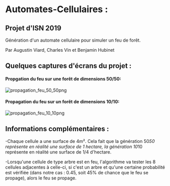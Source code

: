 # Automates-Cellulaires :

## Projet d'ISN 2019
  Génération d'un automate cellulaire pour simuler un feu de forêt.

Par Augustin Viard, Charles Vin et Benjamin Hubinet

## Quelques captures d'écrans du projet :

#### Propgation du feu sur une forêt de dimensions 50/50:

![propagation_feu_50_50png](https://user-images.githubusercontent.com/38909289/57470182-87255400-7288-11e9-8f63-5006eddd7f4b.png)

#### Propagation du feu sur un forêt de dimensions 10/10:

![propagation_feu_10_10png](https://user-images.githubusercontent.com/38909289/57470199-91475280-7288-11e9-958b-cf5e7f21c309.png)

## Informations complémentaires :

-Chaque cellule a une surface de 4m².
Cela fait que la génération 50*50 représente en réalité une surface de 1 hectare, la génération 10*10 représente en réalité une surface de 1/4 d'hectare.

-Lorsqu'une cellule de type arbre est en feu, l'algorithme va tester les 8 cellules adjacentes à celle-ci, si c'est un arbre et qu'une certaine probabilité est vérifiée (dans notre cas : 0.45, soit 45% de chance que le feu se propage), alors le feu se propage.
